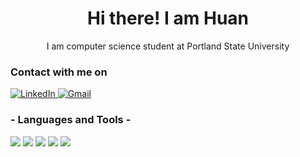 <h1 align="center"> Hi there! I am Huan</h1> 

<p align="center"> I am computer science student at Portland State University </p>

<h3> Contact with me on </h3>

<p> 
  <a href="https://www.linkedin.com/in/huan-nguyen-302691280/" target="_blank">
    <img src="https://img.shields.io/badge/LinkedIn-0077B5?style=for-the-badge&logo=linkedin&logoColor=white" alt="LinkedIn" />
  </a>
  
  <a href="mailto:nhuan915@gmail.com" target="_blank">
    <img src="https://img.shields.io/badge/Gmail-D14836?style=for-the-badge&logo=gmail&logoColor=white" alt="Gmail" />
  </a>
</p>

<h3>- Languages and Tools -</h3>
<p>
  <img src="https://skillicons.dev/icons?i=c,cpp,py,java,postgres"/>
  <img src="https://skillicons.dev/icons?i=linux,windows"/>
  <img src="https://skillicons.dev/icons?i=vscode,idea"/>
  <img src="https://skillicons.dev/icons?i=aws,gcp"/>
  <img src="https://skillicons.dev/icons?i=git,github,gitlab"/>
  <br/>
</p>
